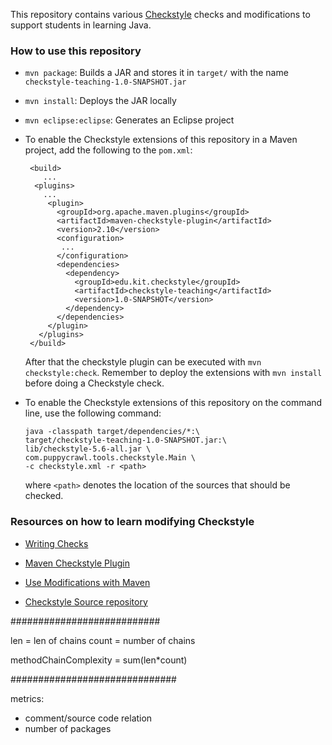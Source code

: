 This repository contains various [Checkstyle](http://checkstyle.sourceforge.net/) checks and modifications
to support students in learning Java.

### How to use this repository

- `mvn package`: Builds a JAR and stores it in `target/` with the name `checkstyle-teaching-1.0-SNAPSHOT.jar`

- `mvn install`: Deploys the JAR locally

- `mvn eclipse:eclipse`: Generates an Eclipse project

- To enable the Checkstyle extensions of this repository in a Maven project, add the following to the `pom.xml`:

  ```
   <build>
      ...
    <plugins>
      ...
       <plugin>
         <groupId>org.apache.maven.plugins</groupId>
         <artifactId>maven-checkstyle-plugin</artifactId>
         <version>2.10</version>
         <configuration>
          ...
         </configuration>
         <dependencies>
           <dependency>
             <groupId>edu.kit.checkstyle</groupId>
             <artifactId>checkstyle-teaching</artifactId>
             <version>1.0-SNAPSHOT</version>
           </dependency>
         </dependencies>
       </plugin>
     </plugins>
   </build>
  ```
  After that the checkstyle plugin can be executed with `mvn checkstyle:check`. Remember to deploy the extensions with `mvn install` before doing a Checkstyle check.

- To enable the Checkstyle extensions of this repository on the command line, use the following command:

  ```
  java -classpath target/dependencies/*:\
  target/checkstyle-teaching-1.0-SNAPSHOT.jar:\
  lib/checkstyle-5.6-all.jar \
  com.puppycrawl.tools.checkstyle.Main \
  -c checkstyle.xml -r <path>
  ```
  
  where `<path>` denotes the location of the sources that should be checked.

### Resources on how to learn modifying Checkstyle

- [Writing Checks](http://checkstyle.sourceforge.net/writingchecks.html)

- [Maven Checkstyle Plugin](http://maven.apache.org/plugins/maven-checkstyle-plugin/)

- [Use Modifications with Maven](http://maven.apache.org/plugins/maven-checkstyle-plugin/examples/custom-developed-checkstyle.html)

- [Checkstyle Source repository](http://checkstyle.hg.sourceforge.net/hgweb/checkstyle/checkstyle/)

###########################

len = len of chains
count = number of chains

methodChainComplexity = sum(len*count)

##############################

metrics:

- comment/source code relation
- number of packages
